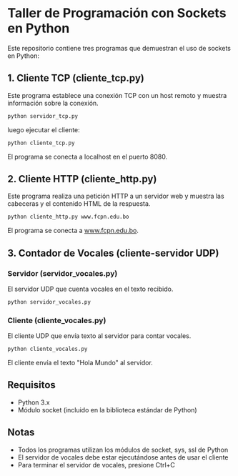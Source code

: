 # Taller de Programación con Sockets en Python

Este repositorio contiene tres programas que demuestran el uso de sockets en Python:

## 1. Cliente TCP (cliente_tcp.py)

Este programa establece una conexión TCP con un host remoto y muestra información sobre la conexión.

```bash
python servidor_tcp.py
```

luego ejecutar el cliente:

```bash
python cliente_tcp.py
```

El programa se conecta a localhost en el puerto 8080.

## 2. Cliente HTTP (cliente_http.py)

Este programa realiza una petición HTTP a un servidor web y muestra las cabeceras y el contenido HTML de la respuesta.

```bash
python cliente_http.py www.fcpn.edu.bo
```

El programa se conecta a www.fcpn.edu.bo.

## 3. Contador de Vocales (cliente-servidor UDP)

### Servidor (servidor_vocales.py)

El servidor UDP que cuenta vocales en el texto recibido.

```bash
python servidor_vocales.py
```

### Cliente (cliente_vocales.py)

El cliente UDP que envía texto al servidor para contar vocales.

```bash
python cliente_vocales.py
```

El cliente envía el texto "Hola Mundo" al servidor.

## Requisitos

- Python 3.x
- Módulo socket (incluido en la biblioteca estándar de Python)

## Notas

- Todos los programas utilizan los módulos de socket, sys, ssl de Python
- El servidor de vocales debe estar ejecutándose antes de usar el cliente
- Para terminar el servidor de vocales, presione Ctrl+C 